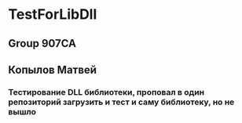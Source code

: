 # TestForLibDll
## Group 907CA
## Копылов Матвей
### Тестирование DLL библиотеки, проповал в один репозиторий загрузить и тест и саму библиотеку, но не вышло
